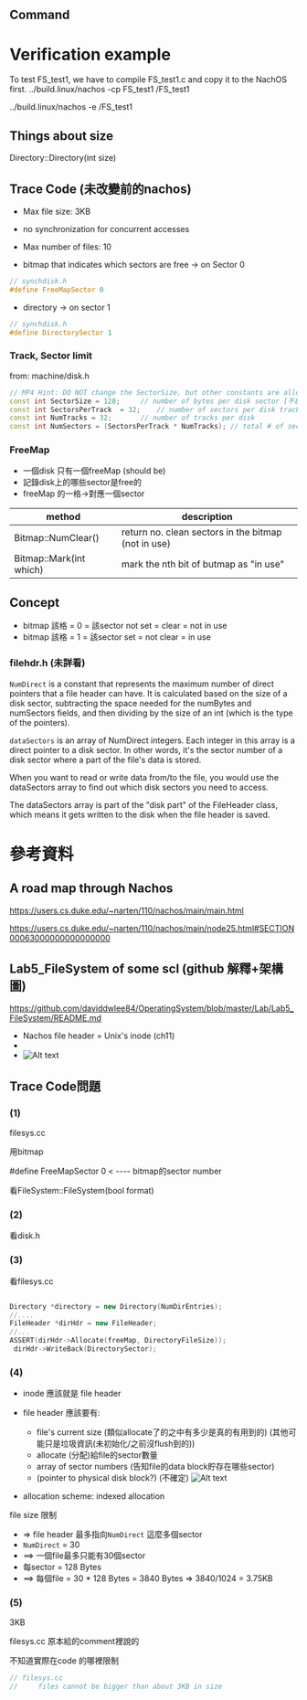 ## Command

# Verification example
To test FS_test1, we have to compile FS_test1.c and copy it to the NachOS first.
../build.linux/nachos -cp FS_test1 /FS_test1

 ../build.linux/nachos -e /FS_test1

## Things about size

Directory::Directory(int size)

## Trace Code (未改變前的nachos)


- Max file size: 3KB
- no synchronization for concurrent accesses
- Max number of files: 10

- bitmap that indicates which sectors are free -> on Sector 0
```cpp
// synchdisk.h
#define FreeMapSector 0
```

- directory -> on sector 1
```cpp
// synchdisk.h
#define DirectorySector 1
```

### Track, Sector limit

from: machine/disk.h

```cpp
// MP4 Hint: DO NOT change the SectorSize, but other constants are allowed
const int SectorSize = 128;		// number of bytes per disk sector [不能改!!]
const int SectorsPerTrack  = 32;	// number of sectors per disk track 
const int NumTracks = 32;		// number of tracks per disk
const int NumSectors = (SectorsPerTrack * NumTracks); // total # of sectors per disk
```

### FreeMap

- 一個disk 只有一個freeMap (should be)
- 記錄disk上的哪些sector是free的
- freeMap 的一格->對應一個sector

|method|description|
|---|---|
|Bitmap::NumClear()| return no. clean sectors in the bitmap (not in use)|
|Bitmap::Mark(int which)| mark the nth bit of butmap as "in use"|


## Concept 
- bitmap 該格 = 0 = 該sector not set = clear = not in use
- bitmap 該格 = 1 = 該sector set = not clear = in use

### filehdr.h (未詳看)

`NumDirect` is a constant that represents the maximum number of direct pointers that a file header can have. It is calculated based on the size of a disk sector, subtracting the space needed for the numBytes and numSectors fields, and then dividing by the size of an int (which is the type of the pointers).

`dataSectors` is an array of NumDirect integers. Each integer in this array is a direct pointer to a disk sector. In other words, it's the sector number of a disk sector where a part of the file's data is stored.

When you want to read or write data from/to the file, you would use the dataSectors array to find out which disk sectors you need to access.

The dataSectors array is part of the "disk part" of the FileHeader class, which means it gets written to the disk when the file header is saved.



# 參考資料

## A road map through Nachos
https://users.cs.duke.edu/~narten/110/nachos/main/main.html

https://users.cs.duke.edu/~narten/110/nachos/main/node25.html#SECTION00063000000000000000

## Lab5_FileSystem of some scl (github 解釋+架構圖)
https://github.com/daviddwlee84/OperatingSystem/blob/master/Lab/Lab5_FileSystem/README.md

- Nachos file header = Unix's inode (ch11)
- 
- ![Alt text](NachosFileSystemStructure.jpg)


## Trace Code問題

### (1)
filesys.cc

用bitmap

#define FreeMapSector 0 < ---- bitmap的sector number

看FileSystem::FileSystem(bool format)

### (2)

看disk.h

### (3)
看filesys.cc
```cpp

Directory *directory = new Directory(NumDirEntries);
//....
FileHeader *dirHdr = new FileHeader;
//...
ASSERT(dirHdr->Allocate(freeMap, DirectoryFileSize));
 dirHdr->WriteBack(DirectorySector);

```

### (4)

- inode 應該就是 file header
- file header 應該要有:
  - file's current size (類似allocate了的之中有多少是真的有用到的) (其他可能只是垃圾資訊(未初始化/之前沒flush到的))
  - allocate (分配)給file的sector數量
  - array of sector numbers (告知file的data block貯存在哪些sector)
  - (pointer to physical disk block?) (不確定)
![Alt text](nachos_file_hdr_diagram(before-modified).jpg)

- allocation scheme: indexed allocation

file size 限制

-   => file header 最多指向`NumDirect` 這麼多個sector
-  `NumDirect` = 30
-  ==> 一個file最多只能有30個sector
-  每sector = 128 Bytes
-  ==> 每個file = 30 * 128 Bytes = 3840 Bytes => 3840/1024 = 3.75KB

### (5)
3KB

filesys.cc 原本給的comment裡說的

不知道實際在code 的哪裡限制

```cpp
// filesys.cc
//	   files cannot be bigger than about 3KB in size

```